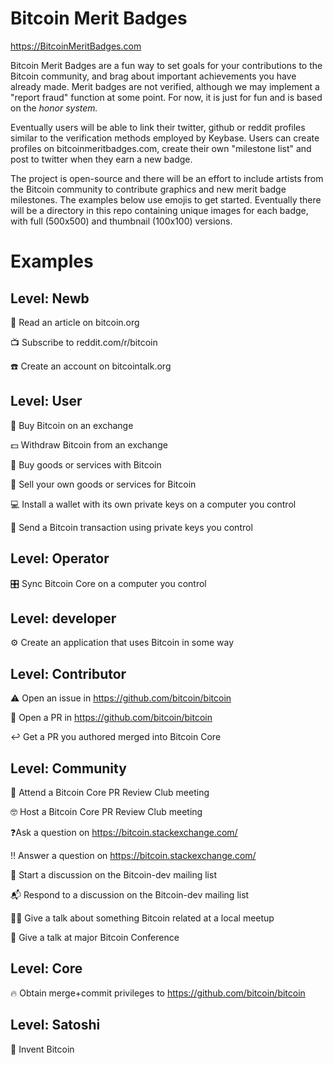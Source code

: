 # Bitcoin Merit Badges
https://BitcoinMeritBadges.com

Bitcoin Merit Badges are a fun way to set goals for your contributions to the Bitcoin community, and brag about important achievements you have already made.
Merit badges are not verified, although we may implement a "report fraud" function at some point.
For now, it is just for fun and is based on the *honor system.*

Eventually users will be able to link their twitter, github or reddit profiles similar to the verification methods employed by Keybase.
Users can create profiles on bitcoinmeritbadges.com, create their own "milestone list" and post to twitter when they earn a new badge.

The project is open-source and there will be an effort to include artists from the Bitcoin community to contribute graphics and new merit badge milestones.
The examples below use emojis to get started. Eventually there will be a directory in this repo containing unique images for each badge,
with full (500x500) and thumbnail (100x100) versions.

# Examples

## Level: Newb

📰 Read an article on bitcoin.org

📺 Subscribe to reddit.com/r/bitcoin

☎️ Create an account on bitcointalk.org

## Level: User

💸 Buy Bitcoin on an exchange

💵 Withdraw Bitcoin from an exchange

🧦 Buy goods or services with Bitcoin

💍 Sell your own goods or services for Bitcoin

💻 Install a wallet with its own private keys on a computer you control

📲 Send a Bitcoin transaction using private keys you control

## Level: Operator

🎛 Sync Bitcoin Core on a computer you control

## Level: developer

⚙️ Create an application that uses Bitcoin in some way

## Level: Contributor

⚠️ Open an issue in https://github.com/bitcoin/bitcoin

📝 Open a PR in https://github.com/bitcoin/bitcoin

↩️ Get a PR you authored merged into Bitcoin Core

## Level: Community

📖 Attend a Bitcoin Core PR Review Club meeting

🤓 Host a Bitcoin Core PR Review Club meeting

❓Ask a question on https://bitcoin.stackexchange.com/

‼️ Answer a question on https://bitcoin.stackexchange.com/

📩 Start a discussion on the Bitcoin-dev mailing list

📬 Respond to a discussion on the Bitcoin-dev mailing list

👨‍🏫 Give a talk about something Bitcoin related at a local meetup

🤴 Give a talk at major Bitcoin Conference

## Level: Core

🔥 Obtain merge+commit privileges to https://github.com/bitcoin/bitcoin

## Level: Satoshi

🤖 Invent Bitcoin

